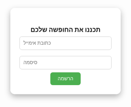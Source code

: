 <!DOCTYPE html>
<html lang="he">
<head>
  <meta charset="UTF-8">
  <meta name="viewport" content="width=device-width, initial-scale=1.0">
  <title>תכנון חופשה עם AI</title>
  <style>
    * {
      margin: 0;
      padding: 0;
      box-sizing: border-box;
    }

    body, html {
      height: 100%;
      font-family: Arial, sans-serif;
      overflow-x: hidden;
    }

    .background {
      position: fixed;
      top: 0;
      left: 0;
      width: 100vw;
      height: 100vh;
      background-size: cover;
      background-position: center;
      z-index: -1;
      transition: background-image 1s ease-in-out;
    }

    .content {
      position: relative;
      z-index: 1;
      display: flex;
      flex-direction: column;
      align-items: center;
      justify-content: flex-start;
      padding-top: 80px;
      min-height: 100vh;
    }

    .email-box {
      background: rgba(255, 255, 255, 0.9);
      padding: 30px;
      border-radius: 15px;
      box-shadow: 0 8px 20px rgba(0, 0, 0, 0.3);
      max-width: 400px;
      width: 90%;
      text-align: center;
    }

    .email-box input {
      width: 100%;
      padding: 12px;
      margin: 10px 0;
      border-radius: 8px;
      border: 1px solid #ccc;
      font-size: 16px;
    }

    .email-box button {
      padding: 12px 24px;
      font-size: 16px;
      background-color: #4CAF50;
      color: white;
      border: none;
      border-radius: 8px;
      cursor: pointer;
    }

    /* סגנון הריבועים האנכיים */
    .vertical-boxes-container {
      position: fixed;
      bottom: -400px; /* התחלה מחוץ למסך */
      left: 50%;
      transform: translateX(-50%);
      display: flex;
      flex-direction: column;
      gap: 15px;
      z-index: 1000;
      padding: 20px;
      transition: bottom 0.7s cubic-bezier(.68,-0.55,.27,1.55);
    }

    .vertical-boxes-container.show {
      bottom: 30px; /* מיקום סופי */
    }

    .vertical-box {
      background: linear-gradient(135deg, #667eea 0%, #764ba2 100%);
      color: white;
      padding: 25px;
      border-radius: 12px;
      width: 220px;
      box-shadow: 0 10px 30px rgba(0,0,0,0.2);
      text-align: center;
      transform: translateY(20px);
      opacity: 0;
      transition: all 0.6s ease-out;
    }

    .vertical-box.show {
      opacity: 1;
      transform: translateY(0);
    }

    .vertical-arrow {
      color: white;
      font-size: 28px;
      text-align: center;
      margin: 5px 0;
      opacity: 0;
      transition: opacity 0.4s;
    }

    .vertical-boxes-container.show .vertical-arrow {
      opacity: 0.7;
    }

    .vertical-box:nth-child(1) { transition-delay: 0.1s; }
    .vertical-box:nth-child(2) { transition-delay: 0.3s; }
    .vertical-box:nth-child(3) { transition-delay: 0.5s; }
    .vertical-box:nth-child(4) { transition-delay: 0.7s; }

    .content-below {
      position: relative;
      top: 100vh;
      padding: 20px;
      height: 200vh;
    }
  </style>
</head>
<body>
  <div class="background" id="background"></div>

  <div class="content">
    <div class="email-box">
      <h2>תכננו את החופשה שלכם</h2>
      <input type="email" placeholder="כתובת אימייל">
      <input type="password" placeholder="סיסמה">
      <button>הרשמה</button>
    </div>
  </div>

  <!-- 4 הריבועים האנכיים -->
  <div class="vertical-boxes-container" id="verticalBoxes">
    <div class="vertical-box">
      <h3>טיפ #1</h3>
      <p>מציאת מלונות במחירים משתלמים</p>
    </div>
    <div class="vertical-arrow">↓</div>
    
    <div class="vertical-box">
      <h3>טיפ #2</h3>
      <p>המלצות מותאמות אישית</p>
    </div>
    <div class="vertical-arrow">↓</div>
    
    <div class="vertical-box">
      <h3>טיפ #3</h3>
      <p>השוואת מחירים חכמה</p>
    </div>
    <div class="vertical-arrow">↓</div>
    
    <div class="vertical-box">
      <h3>טיפ #4</h3>
      <p>הנחות בלעדיות</p>
    </div>
  </div>

  <div class="content-below"></div>

  <script>
    // רקע מתחלף
    const images = [
      'https://images.unsplash.com/photo-1507525428034-b723cf961d3e',
      'https://images.unsplash.com/photo-1506744038136-46273834b3fb',
      'https://images.unsplash.com/photo-1505761671935-60b3a7427bad',
      'https://images.unsplash.com/photo-1493558103817-58b2924bce98'
    ];

    const background = document.getElementById('background');
    let current = 0;
    background.style.backgroundImage = `url('${images[current]}')`;

    setInterval(() => {
      current = (current + 1) % images.length;
      background.style.backgroundImage = `url('${images[current]}')`;
    }, 5000);

    // ניהול גלילה
    const verticalBoxes = document.getElementById('verticalBoxes');
    const boxes = document.querySelectorAll('.vertical-box');
    const arrows = document.querySelectorAll('.vertical-arrow');
    let lastScroll = 0;

    window.addEventListener('scroll', () => {
      const currentScroll = window.scrollY;
      
      // גלילה מטה
      if (currentScroll > lastScroll) {
        if (currentScroll > 100) {
          verticalBoxes.classList.add('show');
          boxes.forEach(box => box.classList.add('show'));
          arrows.forEach(arrow => arrow.style.opacity = '0.7');
        }
      } 
      // גלילה מעלה
      else {
        if (currentScroll < 50) {
          verticalBoxes.classList.remove('show');
          boxes.forEach(box => box.classList.remove('show'));
          arrows.forEach(arrow => arrow.style.opacity = '0');
        }
      }
      
      lastScroll = currentScroll;
    });
  </script>
</body>
</html>


